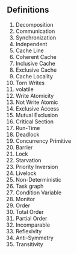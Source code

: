## Definitions
1. Decomposition
2. Communication
3. Synchronization
4. Independent
5. Cache Line
6. Coherent Cache
7. Inclusive Cache
8. Exclusive Cache
9. Cache Locality
10. Torn Writes
11. volatile
12. Write Atomicity
13. Not Write Atomic
14. Exclusive Access
15. Mutual Exclusion
16. Critical Section
17. Run-Time
18. Deadlock
19. Concurrency Primitive
20. Barrier
21. Lock
22. Starvation
23. Priority Inversion
24. Livelock
25. Non-Deterministic
26. Task graph
27. Condition Variable
28. Monitor
29. Order
30. Total Order
31. Partial Order
32. Incomparable
33. Reflexivity
34. Anti-Symmetry
35. Transitivity